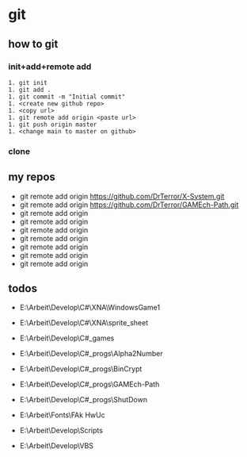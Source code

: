 # git

## how to git

### init+add+remote add

    1. git init
    1. git add .
    1. git commit -m "Initial commit"
    1. <create new github repo>
    1. <copy url>
    1. git remote add origin <paste url>
    1. git push origin master
    1. <change main to master on github>

### clone


## my repos

  * git remote add origin https://github.com/DrTerror/X-System.git
  * git remote add origin https://github.com/DrTerror/GAMEch-Path.git
  * git remote add origin 
  * git remote add origin 
  * git remote add origin 
  * git remote add origin 
  * git remote add origin 
  * git remote add origin 
  * git remote add origin 


## todos

  * E:\Arbeit\Develop\C#\XNA\WindowsGame1
  * E:\Arbeit\Develop\C#\XNA\sprite_sheet
  * E:\Arbeit\Develop\C#\_games

  * E:\Arbeit\Develop\C#\_progs\Alpha2Number
  * E:\Arbeit\Develop\C#\_progs\BinCrypt
  * E:\Arbeit\Develop\C#\_progs\GAMEch-Path
  * E:\Arbeit\Develop\C#\_progs\ShutDown

  * E:\Arbeit\Fonts\FAk HwUc

  * E:\Arbeit\Develop\Scripts

  * E:\Arbeit\Develop\VBS

